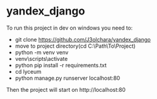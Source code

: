 # yandex_django

To run this project in dev on windows you need to:
- git clone https://github.com/J3olchara/yandex_django
- move to project directory(cd C:\Path\To\Project)
- python -m venv venv
- venv\scripts\activate
- python pip install -r requirements.txt
- cd lyceum
- python manage.py runserver localhost:80

Then the project will start on http://localhost:80
